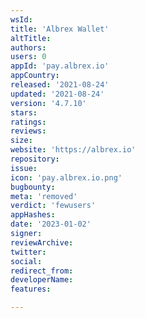 ```yaml
---
wsId: 
title: 'Albrex Wallet'
altTitle: 
authors: 
users: 0
appId: 'pay.albrex.io'
appCountry: 
released: '2021-08-24'
updated: '2021-08-24'
version: '4.7.10'
stars: 
ratings: 
reviews: 
size: 
website: 'https://albrex.io'
repository: 
issue: 
icon: 'pay.albrex.io.png'
bugbounty: 
meta: 'removed'
verdict: 'fewusers'
appHashes: 
date: '2023-01-02'
signer: 
reviewArchive: 
twitter: 
social: 
redirect_from: 
developerName: 
features: 

---
```


